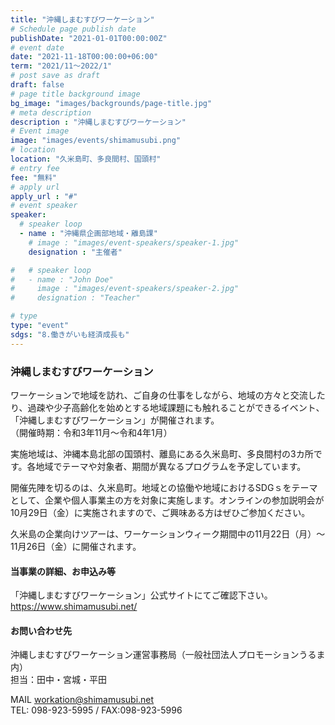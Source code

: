 ```yaml
---
title: "沖縄しまむすびワーケーション"
# Schedule page publish date
publishDate: "2021-01-01T00:00:00Z"
# event date
date: "2021-11-18T00:00:00+06:00"
term: "2021/11～2022/1"
# post save as draft
draft: false
# page title background image
bg_image: "images/backgrounds/page-title.jpg"
# meta description
description : "沖縄しまむすびワーケーション"
# Event image
image: "images/events/shimamusubi.png"
# location
location: "久米島町、多良間村、国頭村"
# entry fee
fee: "無料"
# apply url
apply_url : "#"
# event speaker
speaker:
  # speaker loop
  - name : "沖縄県企画部地域・離島課"
    # image : "images/event-speakers/speaker-1.jpg"
    designation : "主催者"

#   # speaker loop
#   - name : "John Doe"
#     image : "images/event-speakers/speaker-2.jpg"
#     designation : "Teacher"

# type
type: "event"
sdgs: "8.働きがいも経済成長も"
---
```


### 沖縄しまむすびワーケーション
ワーケーションで地域を訪れ、ご自身の仕事をしながら、地域の方々と交流したり、過疎や少子高齢化を始めとする地域課題にも触れることができるイベント、「沖縄しまむすびワーケーション」が開催されます。  
（開催時期：令和3年11月〜令和4年1月）  
  
実施地域は、沖縄本島北部の国頭村、離島にある久米島町、多良間村の3カ所です。各地域でテーマや対象者、期間が異なるプログラムを予定しています。  
  
開催先陣を切るのは、久米島町。地域との協働や地域におけるSDGｓをテーマとして、企業や個人事業主の方を対象に実施します。オンラインの参加説明会が10月29日（金）に実施されますので、ご興味ある方はぜひご参加ください。  
  
久米島の企業向けツアーは、ワーケーションウィーク期間中の11月22日（月）〜11月26日（金）に開催されます。
  
#### 当事業の詳細、お申込み等
「沖縄しまむすびワーケーション」公式サイトにてご確認下さい。  
https://www.shimamusubi.net/

#### お問い合わせ先
沖縄しまむすびワーケーション運営事務局（一般社団法人プロモーションうるま内）  
担当：田中・宮城・平田  
  
MAIL workation@shimamusubi.net  
TEL: 098-923-5995 / FAX:098-923-5996